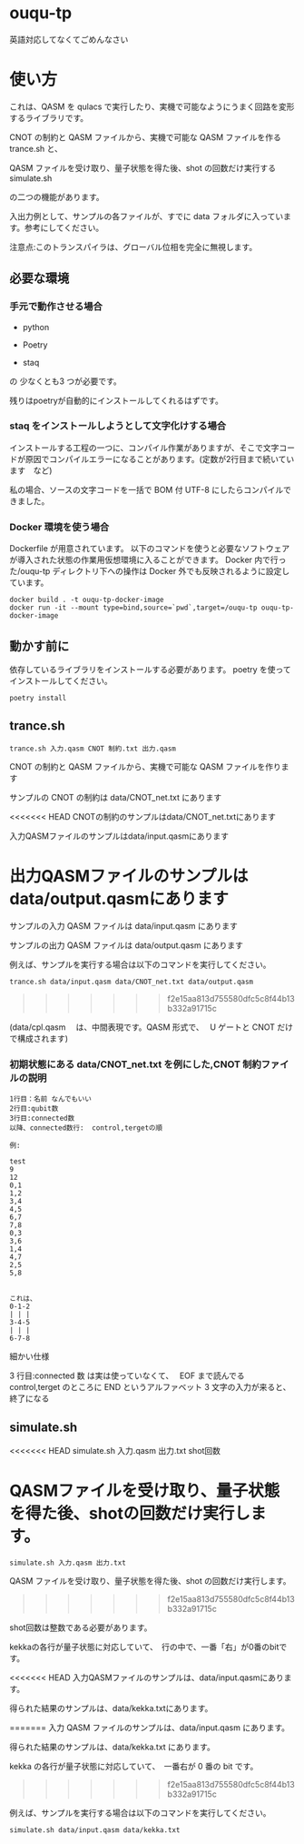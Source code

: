 # ouqu-tp

英語対応してなくてごめんなさい

# 使い方

これは、QASM を qulacs で実行したり、実機で可能なようにうまく回路を変形するライブラリです。

CNOT の制約と QASM ファイルから、実機で可能な QASM ファイルを作る trance.sh と、

QASM ファイルを受け取り、量子状態を得た後、shot の回数だけ実行する simulate.sh

の二つの機能があります。

入出力例として、サンプルの各ファイルが、すでに data フォルダに入っています。参考にしてください。

注意点:このトランスパイラは、グローバル位相を完全に無視します。

## 必要な環境

### 手元で動作させる場合

- python

- Poetry

- staq

の 少なくとも3 つが必要です。

残りはpoetryが自動的にインストールしてくれるはずです。

### staq をインストールしようとして文字化けする場合

インストールする工程の一つに、コンパイル作業がありますが、そこで文字コードが原因でコンパイルエラーになることがあります。(定数が2行目まで続いています　など)

私の場合、ソースの文字コードを一括で BOM 付 UTF-8 にしたらコンパイルできました。

### Docker 環境を使う場合

Dockerfile が用意されています。
以下のコマンドを使うと必要なソフトウェアが導入された状態の作業用仮想環境に入ることができます。
Docker 内で行った/ouqu-tp ディレクトリ下への操作は Docker 外でも反映されるように設定しています。

```
docker build . -t ouqu-tp-docker-image
docker run -it --mount type=bind,source=`pwd`,target=/ouqu-tp ouqu-tp-docker-image
```

## 動かす前に

依存しているライブラリをインストールする必要があります。
poetry を使ってインストールしてください。

```
poetry install
```

## trance.sh

`trance.sh 入力.qasm CNOT 制約.txt 出力.qasm`

CNOT の制約と QASM ファイルから、実機で可能な QASM ファイルを作ります

サンプルの CNOT の制約は data/CNOT_net.txt にあります

<<<<<<< HEAD
CNOTの制約のサンプルはdata/CNOT_net.txtにあります

入力QASMファイルのサンプルはdata/input.qasmにあります

出力QASMファイルのサンプルはdata/output.qasmにあります
=======
サンプルの入力 QASM ファイルは data/input.qasm にあります

サンプルの出力 QASM ファイルは data/output.qasm にあります

例えば、サンプルを実行する場合は以下のコマンドを実行してください。

```
trance.sh data/input.qasm data/CNOT_net.txt data/output.qasm
```
>>>>>>> f2e15aa813d755580dfc5c8f44b13b332a91715c

(data/cpl.qasm 　は、中間表現です。QASM 形式で、　 U ゲートと CNOT だけで構成されます)

### 初期状態にある data/CNOT_net.txt を例にした,CNOT 制約ファイルの説明

```
1行目：名前 なんでもいい
2行目:qubit数
3行目:connected数
以降、connected数行:  control,tergetの順

例:

test
9
12
0,1
1,2
3,4
4,5
6,7
7,8
0,3
3,6
1,4
4,7
2,5
5,8


これは、
0-1-2
| | |
3-4-5
| | |
6-7-8
```

細かい仕様

3 行目:connected 数 は実は使っていなくて、　 EOF まで読んでる
control,terget のところに END というアルファベット 3 文字の入力が来ると、終了になる

## simulate.sh

<<<<<<< HEAD
simulate.sh 入力.qasm 出力.txt shot回数

QASMファイルを受け取り、量子状態を得た後、shotの回数だけ実行します。
=======
`simulate.sh 入力.qasm 出力.txt`

QASM ファイルを受け取り、量子状態を得た後、shot の回数だけ実行します。
>>>>>>> f2e15aa813d755580dfc5c8f44b13b332a91715c

shot回数は整数である必要があります。

kekkaの各行が量子状態に対応していて、　行の中で、一番「右」が0番のbitです。

<<<<<<< HEAD
入力QASMファイルのサンプルは、data/input.qasmにあります。

得られた結果のサンプルは、data/kekka.txtにあります。

=======
入力 QASM ファイルのサンプルは、data/input.qasm にあります。

得られた結果のサンプルは、data/kekka.txt にあります。

kekka の各行が量子状態に対応していて、　一番右が 0 番の bit です。
>>>>>>> f2e15aa813d755580dfc5c8f44b13b332a91715c

例えば、サンプルを実行する場合は以下のコマンドを実行してください。

```
simulate.sh data/input.qasm data/kekka.txt
```
